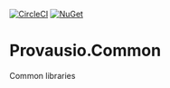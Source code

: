 [![CircleCI](https://circleci.com/gh/jstafford5380/Provausio.Common/tree/master.svg?style=svg)](https://circleci.com/gh/jstafford5380/Provausio.Common/tree/master) [![NuGet](https://img.shields.io/badge/NuGet-Provausio.Common-green.svg)](https://www.nuget.org/packages/Provausio.Common/)

# Provausio.Common
Common libraries
